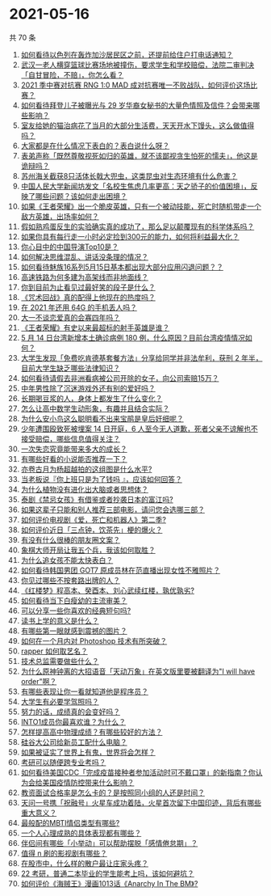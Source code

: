 # 2021-05-16

共 70 条

<!-- BEGIN -->
<!-- 最后更新时间 Sun May 16 2021 07:03:37 GMT+0800 (China Standard Time) -->

1. [如何看待以色列在轰炸加沙居民区之前，还提前给住户打电话通知？](https://www.zhihu.com/question/459381446)
2. [武汉一老人横穿篮球比赛场地被撞伤，要求学生和学校赔偿，法院二审判决「自甘冒险，不赔」，你怎么看？](https://www.zhihu.com/question/458886791)
3. [2021 季中赛对抗赛 RNG 1:0 MAD
   成对抗赛唯一不败战队，如何评价这场比赛？](https://www.zhihu.com/question/459644598)
4. [如何看待拜登儿子被曝光与 29
   岁华裔女秘书的大量色情照及信件？会带来哪些影响？](https://www.zhihu.com/question/458657086)
5. [室友给她的猫治病花了当月的大部分生活费，天天开水下馒头，这么做值得吗？](https://www.zhihu.com/question/458055949)
6. [大家都是在什么情况下表白的？表白说什么呀？](https://www.zhihu.com/question/49203402)
7. [表弟声称「既然尊敬视死如归的英雄，就不该鄙视贪生怕死的懦夫」，他这是诡辩吗？](https://www.zhihu.com/question/459177318)
8. [苏州海关截获8只活体长戟大兜虫，这类昆虫对生态环境有什么危害？](https://www.zhihu.com/question/459391470)
9. [中国人民大学新闻坊发文「名校生焦虑几率更高：天之骄子的价值困境」，反映了哪些问题？该如何走出困境？](https://www.zhihu.com/question/459560350)
10. [如果《王者荣耀》出一个脆皮英雄，只有一个被动技能，死亡时随机带走一个敌方英雄，出场率如何？](https://www.zhihu.com/question/459413105)
11. [假如熟鸡蛋反生的实验确实真的成功了，那么足以颠覆现有的科学体系吗？](https://www.zhihu.com/question/456677213)
12. [如果你具有每行走一小时必定捡到300元的能力，如何将利益最大化？](https://www.zhihu.com/question/439876862)
13. [你心目中的中国导演Top10是？](https://www.zhihu.com/question/314257835)
14. [如何解决思维混乱、讲话没条理的情况？](https://www.zhihu.com/question/30173526)
15. [如何看待魅族16系列5月15日基本都出现大部分应用闪退问题？？](https://www.zhihu.com/question/459492278)
16. [高速铁路为何多建为高架线而非地面线？](https://www.zhihu.com/question/308170553)
17. [你到目前为止看见过最好笑的段子是什么？](https://www.zhihu.com/question/297417967)
18. [《咒术回战》真的配得上他现在的热度吗？](https://www.zhihu.com/question/444766202)
19. [在 2021 年还用 64G 的手机丢人吗？](https://www.zhihu.com/question/459213190)
20. [大一不谈恋爱真的会寡四年吗？](https://www.zhihu.com/question/453236394)
21. [《王者荣耀》有史以来最超标的射手英雄是谁？](https://www.zhihu.com/question/458538827)
22. [5 月 14 日台湾新增本土确诊病例 180
    例，什么原因？目前台湾疫情情况如何？](https://www.zhihu.com/question/459531944)
23. [大学生发现「免费吃肯德基套餐方法」分享给同学并非法牟利，获刑 2
    年半，目前大学生缺乏哪些法律知识？](https://www.zhihu.com/question/458862596)
24. [如何看待请假去非洲看病被公司开除的女子，向公司索赔15万？](https://www.zhihu.com/question/459337590)
25. [中年男性除了沉迷游戏外还有别的爱好吗？](https://www.zhihu.com/question/459226864)
26. [长期喝豆浆的人，身体上都发生了什么变化？](https://www.zhihu.com/question/382035677)
27. [怎么让高中数学生动形象，有趣并且结合实际？](https://www.zhihu.com/question/457752589)
28. [为什么安小鸟这么聪明看不出来宝鹃是皇后奸细呢？](https://www.zhihu.com/question/338703838)
29. [少年遭围殴致死被埋案 14 日开庭，6
    人至今无人道歉，死者父亲不谅解也不接受赔偿，哪些信息值得关注？](https://www.zhihu.com/question/459368723)
30. [一次失恋究竟能带来多大的成长？](https://www.zhihu.com/question/364747959)
31. [有哪些好看的小说能否推荐一下？](https://www.zhihu.com/question/443077169)
32. [亦卷古月为杨超越拍的这组图是什么水平?](https://www.zhihu.com/question/459282561)
33. [当老板说『你上班只是为了钱吗 』，应该如何回答？](https://www.zhihu.com/question/459271480)
34. [为什么植物没有进化出大脑或者思想体？](https://www.zhihu.com/question/437474056)
35. [泰剧《禁忌女孩》有借鉴或者抄袭日本的富江吗?](https://www.zhihu.com/question/372621639)
36. [如果这辈子只能和别人推荐三部电影，请问您会选哪三部？](https://www.zhihu.com/question/444313984)
37. [如何评价电视剧《爱，死亡和机器人》第二季?](https://www.zhihu.com/question/392099994)
38. [如何评价近日「三点钟，饮茶先」梗的爆火？](https://www.zhihu.com/question/459087204)
39. [有没有什么很棒的朋友圈文案？](https://www.zhihu.com/question/314092494)
40. [象棋大师开局让我五个兵，我该如何取胜？](https://www.zhihu.com/question/458811041)
41. [为什么追女孩不能太快表白？](https://www.zhihu.com/question/354110420)
42. [如何看待韩国男团 GOT7 原成员林在范直播出现女性不雅照片？](https://www.zhihu.com/question/459375130)
43. [你见过哪些不按套路出牌的人？](https://www.zhihu.com/question/60343827)
44. [《红楼梦》程高本、癸酉本、刘心武续红楼，孰优孰劣?](https://www.zhihu.com/question/459185982)
45. [如何看待当下白瘦幼的主流审美？](https://www.zhihu.com/question/63812554)
46. [可以分享一些你喜欢的经典短句吗?](https://www.zhihu.com/question/454951591)
47. [读书上学的意义是什么？](https://www.zhihu.com/question/457826127)
48. [有哪些第一眼就感到震撼的图片？](https://www.zhihu.com/question/38178765)
49. [如何在一个月内对 Photoshop 技术有所突破？](https://www.zhihu.com/question/39164259)
50. [rapper 如何取艺名？](https://www.zhihu.com/question/453353784)
51. [技术总监需要做些什么？](https://www.zhihu.com/question/291798716)
52. [为什么原神钟离的大招语音「天动万象」在英文版里要被翻译为"I will have
    order"啊？](https://www.zhihu.com/question/454824234)
53. [有哪些表现让你一看就知道他是程序员？](https://www.zhihu.com/question/453277901)
54. [大学生有必要学驾照吗？](https://www.zhihu.com/question/323177845)
55. [努力的话，成绩真的会变好吗？](https://www.zhihu.com/question/451605083)
56. [INTO1成员你最喜欢谁？为什么？](https://www.zhihu.com/question/459155590)
57. [怎样提高高中物理成绩？有哪些较好的方法？](https://www.zhihu.com/question/20300295)
58. [硅谷大公司给新员工配什么电脑？](https://www.zhihu.com/question/46739077)
59. [如果被证实了世界上有鬼，世界将会怎样？](https://www.zhihu.com/question/405528524)
60. [考研可以随便跨专业考吗？](https://www.zhihu.com/question/401955144)
61. [如何看待美国CDC「完成疫苗接种者参加活动时可不戴口罩」的新指南？你认为会给美国疫情防控带来什么影响？](https://www.zhihu.com/question/459397574)
62. [教资面试合格率是怎么卡的？是按照同小组的人还是时间？](https://www.zhihu.com/question/458641210)
63. [天问一号携「祝融号」火星车成功着陆，火星首次留下中国印迹，背后有哪些重大意义？](https://www.zhihu.com/question/459371819)
64. [最般配的MBTI情侣类型有哪些?](https://www.zhihu.com/question/428375844)
65. [一个人心理成熟的具体表现都有哪些？](https://www.zhihu.com/question/37018317)
66. [伴侣间有哪些「小举动」可以帮助摆脱「感情倦怠期」？](https://www.zhihu.com/question/458700530)
67. [值得 n 刷的影视剧有哪些？](https://www.zhihu.com/question/452689050)
68. [在股市中，什么样的散户最让庄家头疼？](https://www.zhihu.com/question/316561088)
69. [22 考研，普通二本毕业的学生能考上吗，该如何避坑？](https://www.zhihu.com/question/459381933)
70. [如何评价《海贼王》漫画1013话《Anarchy In The
    BM》?](https://www.zhihu.com/question/459215291)

<!-- END -->
